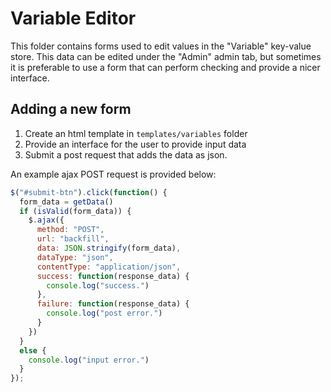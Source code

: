 # Variable Editor

This folder contains forms used to edit values in the "Variable" key-value
store.  This data can be edited under the "Admin" admin tab, but sometimes
it is preferable to use a form that can perform checking and provide a nicer
interface.

## Adding a new form

1. Create an html template in `templates/variables` folder
1. Provide an interface for the user to provide input data
1. Submit a post request that adds the data as json.

An example ajax POST request is provided below:

```js
$("#submit-btn").click(function() {
  form_data = getData()
  if (isValid(form_data)) {
    $.ajax({
      method: "POST",
      url: "backfill",
      data: JSON.stringify(form_data),
      dataType: "json",
      contentType: "application/json",
      success: function(response_data) {
        console.log("success.")
      },
      failure: function(response_data) {
        console.log("post error.")
      }
    })
  }
  else {
    console.log("input error.")
  }
});
```
